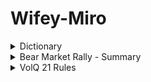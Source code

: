 # Wifey-Miro

<details>
  <summary>Dictionary</summary>

  
- [@WifeyAlpha](https://twitter.com/WifeyAlpha/)=tradingDiary
- 👸=real wifey= [@RealAlphaWifey](https://twitter.com/RealAlphaWifey/)
- volq=wifey= [@VolatilityQ](https://twitter.com/VolatilityQ) =🐷👸
- cq=chief quant=job=dog=systems
- fam=family
- 🐷=core positions=fam
- 🐟🦐🐙🦞🦑🦪🍣🦀=hedged
- 🦔🐷=hedged pig portfolio
- 🚬=over leveraged
- 🐰=risk on portfolio
- 🐒=beta=buy&hold
- 🦆=thematic investing
- 🌴=jungle=market
- 🐗=volq og=solo jungle warrior
- 👶🐷=piglet=just started pig 
- wifey 3x=levered tactical trades
- 🛒=big loss=carted
- 🪦=Ironed out=margin call
- 🗜=buckle up=big move coming
- boomer index=dow
- spivvy=front month vix
- 🔮=🪄=market commentary
- 🖤🪄=real wifey
- intras = intraday
- green dress=ath pnl
- zeee puts = options book
- 🍩=idiot
- 🍔=cringe
- 🩸= market selling off
- 🧌=wifey troll
- marche=spx=market
- mega pints=good day
- 🥩=down spx=pnl up
- 🥦=up spx=pnl down
- 🐳=institutional
- 😵‍💫=normie= no clue
- 😵😵‍💫=unborn normie
- 👶😵‍💫=newborn normie
- cqqtaf=?
</details>

<details>
  <summary>Bear Market Rally - Summary</summary>
  
[Bear Market Rally - Thread](https://twitter.com/WifeyAlpha/status/1539966248787886080)
## 1. What are **B**ear **M**arket **R**allies = **BMR**?
BMR are secondary reactions in the opposite direction of the primary trend. The primary trend in bear markets is down. BMR tend to be short covering rallies and at times when aggressive downward moves become exhausted.

BMR are market bids over +5%

## 2. Expected BMR length and peak

2008 GFC top BMRs 24%, 19%, 12%, 12% & 11%

Dot Com top BMRs 21%, 21%, 21%, 19% & 15%

These were not inflationary bear markets but they have the most similar structure from market participants perspective

Can last quarters & seem like regime change

## 3. How to trade BMR start & end
Start: Technicals can overpower fundamentals in the short-term & cause brutal rallies. Exhaustion and overextension are prerequisites. 

End: [Market dullness quote tweet](https://twitter.com/wifeyalpha/status/1533107847571156993?s=21&t=NCHhthT5k_Oaold5d4Oa1Q) 
BMR can bid & retrace 50% of the original down move.

## 4. How to prepare for BMR
[See chapter 6 of Schultz](https://pbs.twimg.com/media/FV8PLcTVEAAZB-h?format=jpg&name=medium)
https://pbs.twimg.com/media/FV8PLcJVUAA3iAQ?format=jpg&name=large

## 5. References (book & papers)
- [Predictability of Bull and Bear Markets](https://papers.ssrn.com/sol3/papers.cfm?abstract_id=3559215)
- [Components of Bull and Bear Markets](https://twitter.com/wifeyalpha/status/1482398858017714182?s=21&t=NCHhthT5k_Oaold5d4Oa1Q)
- [Bull and Bear Markets During the COVID-19 Pandemic](https://papers.ssrn.com/sol3/papers.cfm?abstract_id=3747168)
- [Bear Market Investing Strategies](https://cdn.preterhuman.net/texts/finance_and_marketing/stock_market/Harry%20D%20Schultz%20-%20Bear%20Market%20Investing%20Strategies.pdf)
</details>

<details>
  <summary>VolQ 21 Rules</summary>
  
  1. Timing is everything
  2. Work harder than anyone else 
  3. Return always wants its risk payment
  4. Manage the drawdowns and the returns will follow
  5. The harder I work the luckier I get 
  6. Systematise your trading
  7. A busy person always finds time
  8. Be the dumbest person in the room so that you have something to learn 
  9. Traders need to be flexible
  10. An investment is a trade gone wrong
  11. Don’t fall in love with a position
  12. Executing in only one asset class is blind trading
  13. Compound from a higher equity base
  14. What others think of you is none of your business
  15. Make peace with your past so it does not affect the present 
  16. Time heals everything, give it time
  17. Don’t compare your life to others and don’t judge them
  18. It’s alright not to know all the answers, it will come to you when you least expect it
  19. You are in charge of your own happiness
  20. Smile - you don’t own all the problems in the world
  21. Stay Happy
  </details>
